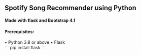 
## Spotify Song Recommender using Python
#### Made with flask and Bootstrap 4.1
<h4>
Prerequisites:
</h4>
  • Python 3.8 or above
  • Flask <br>
```
pip install flask
```
